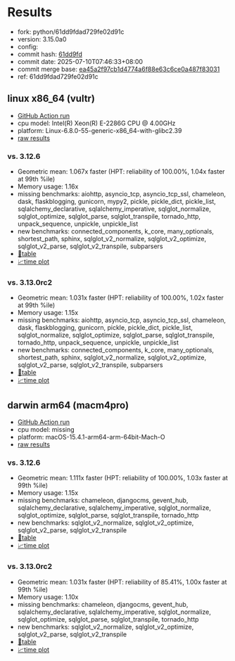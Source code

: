 # Results

- fork: python/61dd9fdad729fe02d91c
- version: 3.15.0a0
- config: 
- commit hash: [61dd9fd](https://github.com/python/cpython/commit/61dd9fd)
- commit date: 2025-07-10T07:46:33+08:00
- commit merge base: [ea45a2f97cb1d4774a6f88e63c6ce0a487f83031](https://github.com/python/cpython/commit/ea45a2f97cb1d4774a6f88e63c6ce0a487f83031)
- ref: 61dd9fdad729fe02d91c

## linux x86_64 (vultr)

- [GitHub Action run](https://github.com/facebookexperimental/free-threading-benchmarking/actions/runs/16183161383)
- cpu model: Intel(R) Xeon(R) E-2286G CPU @ 4.00GHz
- platform: Linux-6.8.0-55-generic-x86_64-with-glibc2.39
- [raw results](bm-20250710-vultr-x86_64-python-61dd9fdad729fe02d91c-3.15.0a0-61dd9fd.json)

### vs. 3.12.6

- Geometric mean: 1.067x faster (HPT: reliability of 100.00%, 1.04x faster at 99th %ile)
- Memory usage: 1.16x
- missing benchmarks: aiohttp, asyncio_tcp, asyncio_tcp_ssl, chameleon, dask, flaskblogging, gunicorn, mypy2, pickle, pickle_dict, pickle_list, sqlalchemy_declarative, sqlalchemy_imperative, sqlglot_normalize, sqlglot_optimize, sqlglot_parse, sqlglot_transpile, tornado_http, unpack_sequence, unpickle, unpickle_list
- new benchmarks: connected_components, k_core, many_optionals, shortest_path, sphinx, sqlglot_v2_normalize, sqlglot_v2_optimize, sqlglot_v2_parse, sqlglot_v2_transpile, subparsers
- [📄table](bm-20250710-vultr-x86_64-python-61dd9fdad729fe02d91c-3.15.0a0-61dd9fd-vs-3.12.6.md)
- [📈time plot](bm-20250710-vultr-x86_64-python-61dd9fdad729fe02d91c-3.15.0a0-61dd9fd-vs-3.12.6.svg)

### vs. 3.13.0rc2

- Geometric mean: 1.031x faster (HPT: reliability of 100.00%, 1.02x faster at 99th %ile)
- Memory usage: 1.15x
- missing benchmarks: aiohttp, asyncio_tcp, asyncio_tcp_ssl, chameleon, dask, flaskblogging, gunicorn, pickle, pickle_dict, pickle_list, sqlglot_normalize, sqlglot_optimize, sqlglot_parse, sqlglot_transpile, tornado_http, unpack_sequence, unpickle, unpickle_list
- new benchmarks: connected_components, k_core, many_optionals, shortest_path, sphinx, sqlglot_v2_normalize, sqlglot_v2_optimize, sqlglot_v2_parse, sqlglot_v2_transpile, subparsers
- [📄table](bm-20250710-vultr-x86_64-python-61dd9fdad729fe02d91c-3.15.0a0-61dd9fd-vs-3.13.0rc2.md)
- [📈time plot](bm-20250710-vultr-x86_64-python-61dd9fdad729fe02d91c-3.15.0a0-61dd9fd-vs-3.13.0rc2.svg)

## darwin arm64 (macm4pro)

- [GitHub Action run](https://github.com/facebookexperimental/free-threading-benchmarking/actions/runs/16183161383)
- cpu model: missing
- platform: macOS-15.4.1-arm64-arm-64bit-Mach-O
- [raw results](bm-20250710-macm4pro-arm64-python-61dd9fdad729fe02d91c-3.15.0a0-61dd9fd.json)

### vs. 3.12.6

- Geometric mean: 1.111x faster (HPT: reliability of 100.00%, 1.03x faster at 99th %ile)
- Memory usage: 1.15x
- missing benchmarks: chameleon, djangocms, gevent_hub, sqlalchemy_declarative, sqlalchemy_imperative, sqlglot_normalize, sqlglot_optimize, sqlglot_parse, sqlglot_transpile, tornado_http
- new benchmarks: sqlglot_v2_normalize, sqlglot_v2_optimize, sqlglot_v2_parse, sqlglot_v2_transpile
- [📄table](bm-20250710-macm4pro-arm64-python-61dd9fdad729fe02d91c-3.15.0a0-61dd9fd-vs-3.12.6.md)
- [📈time plot](bm-20250710-macm4pro-arm64-python-61dd9fdad729fe02d91c-3.15.0a0-61dd9fd-vs-3.12.6.svg)

### vs. 3.13.0rc2

- Geometric mean: 1.031x faster (HPT: reliability of 85.41%, 1.00x faster at 99th %ile)
- Memory usage: 1.10x
- missing benchmarks: chameleon, djangocms, gevent_hub, sqlalchemy_declarative, sqlalchemy_imperative, sqlglot_normalize, sqlglot_optimize, sqlglot_parse, sqlglot_transpile, tornado_http
- new benchmarks: sqlglot_v2_normalize, sqlglot_v2_optimize, sqlglot_v2_parse, sqlglot_v2_transpile
- [📄table](bm-20250710-macm4pro-arm64-python-61dd9fdad729fe02d91c-3.15.0a0-61dd9fd-vs-3.13.0rc2.md)
- [📈time plot](bm-20250710-macm4pro-arm64-python-61dd9fdad729fe02d91c-3.15.0a0-61dd9fd-vs-3.13.0rc2.svg)

